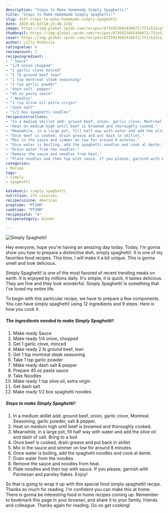 ```yaml
---
description: "Steps to Make Homemade Simply Spaghetti!"
title: "Steps to Make Homemade Simply Spaghetti!"
slug: 4147-steps-to-make-homemade-simply-spaghetti
date: 2020-05-02T18:23:40.229Z
image: https://img-global.cpcdn.com/recipes/6735923665436672/751x532cq70/simply-spaghetti-recipe-main-photo.jpg
thumbnail: https://img-global.cpcdn.com/recipes/6735923665436672/751x532cq70/simply-spaghetti-recipe-main-photo.jpg
cover: https://img-global.cpcdn.com/recipes/6735923665436672/751x532cq70/simply-spaghetti-recipe-main-photo.jpg
author: Lilly McKenzie
ratingvalue: 4
reviewcount: 7
recipeingredient:
- " Sauce"
- "1/4 onion chopped"
- "1 garlic clove minced"
- "2 lb ground beef lean"
- "1 tsp montreal steak seasoning"
- "1 tsp garlic powder"
- "dash salt  pepper"
- "45 oz pasta sauce"
- " Noodles"
- "1 tsp olive oil extra virgin"
- "dash salt"
- "1/2 box spaghetti noodles"
recipeinstructions:
- "In a medium skillet add: ground beef, onion, garlic clove, Montreal Seasoning, garlic powder, salt &amp; pepper."
- "Heat on medium high until beef is browned and thoroughly cooked."
- "Meanwhile, in a large pot, fill half way with water and add the olive oil and dash of salt. Bring to a boil."
- "Once beef is cooked, drain grease and put back in skillet."
- "Mix in the sauce and simmer on low for around 8 minutes."
- "Once water is boiling, add the spaghetti noodles and cook al dente."
- "Drain water from the noodles."
- "Remove the sauce and noodles from heat."
- "Plate noodles and then top with sauce. If you please, garnish with Parmesan and parsley flakes. Enjoy!"
categories:
- Recipe
tags:
- simply
- spaghetti

katakunci: simply spaghetti 
nutrition: 274 calories
recipecuisine: American
preptime: "PT28M"
cooktime: "PT30M"
recipeyield: "4"
recipecategory: Dinner

---
```



![Simply Spaghetti!](https://img-global.cpcdn.com/recipes/6735923665436672/751x532cq70/simply-spaghetti-recipe-main-photo.jpg)

Hey everyone, hope you're having an amazing day today. Today, I'm gonna show you how to prepare a distinctive dish, simply spaghetti!. It is one of my favorites food recipes. This time, I will make it a bit unique. This is gonna smell and look delicious.



Simply Spaghetti! is one of the most favored of recent trending meals on earth. It is enjoyed by millions daily. It's simple, it is quick, it tastes delicious. They are fine and they look wonderful. Simply Spaghetti! is something that I've loved my entire life.


To begin with this particular recipe, we have to prepare a few components. You can have simply spaghetti! using 12 ingredients and 9 steps. Here is how you cook it.

<!--inarticleads1-->

##### The ingredients needed to make Simply Spaghetti!:

1. Make ready  Sauce
1. Make ready 1/4 onion, chopped
1. Get 1 garlic clove, minced
1. Make ready 2 lb ground beef, lean
1. Get 1 tsp montreal steak seasoning
1. Take 1 tsp garlic powder
1. Make ready dash salt &amp; pepper
1. Prepare 45 oz pasta sauce
1. Take  Noodles
1. Make ready 1 tsp olive oil, extra virgin
1. Get dash salt
1. Make ready 1/2 box spaghetti noodles




<!--inarticleads2-->

##### Steps to make Simply Spaghetti!:

1. In a medium skillet add: ground beef, onion, garlic clove, Montreal Seasoning, garlic powder, salt &amp; pepper.
1. Heat on medium high until beef is browned and thoroughly cooked.
1. Meanwhile, in a large pot, fill half way with water and add the olive oil and dash of salt. Bring to a boil.
1. Once beef is cooked, drain grease and put back in skillet.
1. Mix in the sauce and simmer on low for around 8 minutes.
1. Once water is boiling, add the spaghetti noodles and cook al dente.
1. Drain water from the noodles.
1. Remove the sauce and noodles from heat.
1. Plate noodles and then top with sauce. If you please, garnish with Parmesan and parsley flakes. Enjoy!




So that is going to wrap it up with this special food simply spaghetti! recipe. Thanks so much for reading. I'm confident you can make this at home. There is gonna be interesting food in home recipes coming up. Remember to bookmark this page in your browser, and share it to your family, friends and colleague. Thanks again for reading. Go on get cooking!
